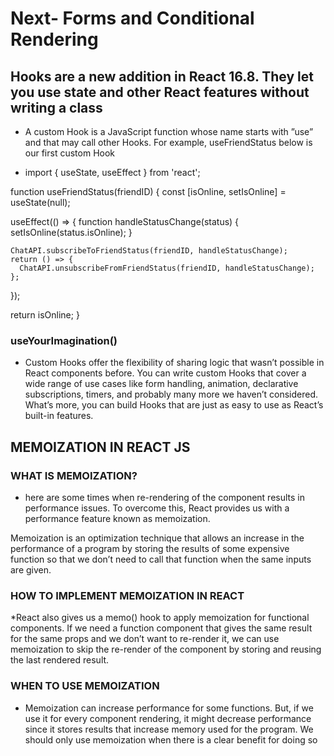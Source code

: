 # Next- Forms and Conditional Rendering

## Hooks are a new addition in React 16.8. They let you use state and other React features without writing a class
* A custom Hook is a JavaScript function whose name starts with ”use” and that may call other Hooks. For example, useFriendStatus below is our first custom Hook

* import { useState, useEffect } from 'react';

function useFriendStatus(friendID) {
  const [isOnline, setIsOnline] = useState(null);

  useEffect(() => {
    function handleStatusChange(status) {
      setIsOnline(status.isOnline);
    }

    ChatAPI.subscribeToFriendStatus(friendID, handleStatusChange);
    return () => {
      ChatAPI.unsubscribeFromFriendStatus(friendID, handleStatusChange);
    };
  });

  return isOnline;
}


### useYourImagination()

* Custom Hooks offer the flexibility of sharing logic that wasn’t possible in React components before. You can write custom Hooks that cover a wide range of use cases like form handling, animation, declarative subscriptions, timers, and probably many more we haven’t considered. What’s more, you can build Hooks that are just as easy to use as React’s built-in features.

## MEMOIZATION IN REACT JS

### WHAT IS MEMOIZATION?

* here are some times when re-rendering of the component results in performance issues. To overcome this, React provides us with a performance feature known as memoization.

Memoization is an optimization technique that allows an increase in the performance of a program by storing the results of some expensive function so that we don’t need to call that function when the same inputs are given.

### HOW TO IMPLEMENT MEMOIZATION IN REACT

*React also gives us a memo() hook to apply memoization for functional components.
If we need a function component that gives the same result for the same props and we don’t want to re-render it, we can use memoization to skip the re-render of the component by storing and reusing the last rendered result.

### WHEN TO USE MEMOIZATION

* Memoization can increase performance for some functions. But, if we use it for every component rendering, it might decrease performance since it stores results that increase memory used for the program. We should only use memoization when there is a clear benefit for doing so